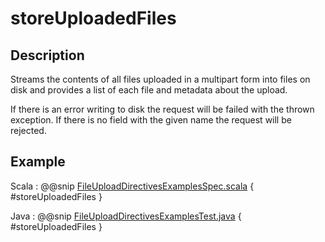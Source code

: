 <a id="storeuploadedfiles-java"></a>
# storeUploadedFiles

## Description

Streams the contents of all files uploaded in a multipart form into files on disk and provides a list of each
file and metadata about the upload.

If there is an error writing to disk the request will be failed with the thrown exception. If there is no field
with the given name the request will be rejected.

## Example

Scala
:  @@snip [FileUploadDirectivesExamplesSpec.scala]($test$/scala/docs/http/scaladsl/server/directives/FileUploadDirectivesExamplesSpec.scala) { #storeUploadedFiles }

Java
:  @@snip [FileUploadDirectivesExamplesTest.java]($test$/java/docs/http/javadsl/server/directives/FileUploadDirectivesExamplesTest.java) { #storeUploadedFiles }
